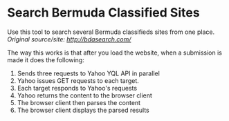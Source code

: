 Search Bermuda Classified Sites
===============================

Use this tool to search several Bermuda classifieds sites from one place.
<br>*Original source/site: http://bdasearch.com/*

The way this works is that after you load the website, when a submission is made it does the following:

1. Sends three requests to Yahoo YQL API in parallel
2. Yahoo issues GET requests to each target.
3. Each target responds to Yahoo's requests
4. Yahoo returns the content to the browser client
5. The browser client then parses the content
6. The browser client displays the parsed results
